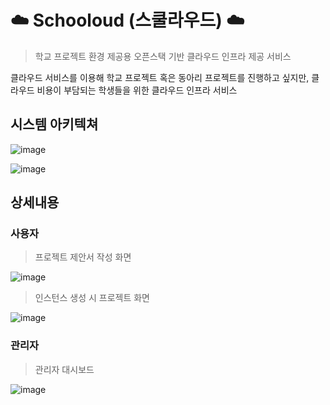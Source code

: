 # ☁️ Schooloud (스쿨라우드) ☁️
> 학교 프로젝트 환경 제공용 오픈스택 기반 클라우드 인프라 제공 서비스

클라우드 서비스를 이용해 학교 프로젝트 혹은 동아리 프로젝트를 진행하고 싶지만, 클라우드 비용이 부담되는 학생들을 위한 클라우드 인프라 서비스

## 시스템 아키텍쳐
![image](https://github.com/schooloud/schooloud_back-end/assets/86493874/4d570787-d4f4-4d5a-969d-52793e475e4d)

![image](https://github.com/schooloud/schooloud_back-end/assets/86493874/4e9d9d07-2c07-41e4-8ee9-455c47988e42)


## 상세내용
### 사용자
> 프로젝트 제안서 작성 화면

![image](https://github.com/schooloud/schooloud_back-end/assets/86493874/f1d8b530-be48-45aa-a583-4fd37964ee3d)


> 인스턴스 생성 시 프로젝트 화면

![image](https://github.com/schooloud/schooloud_back-end/assets/86493874/ea495a80-7db8-4d86-9c71-0f49f8058332)

### 관리자
> 관리자 대시보드

![image](https://github.com/schooloud/schooloud_back-end/assets/86493874/b192706e-62b8-4d81-86b2-9e35fb1f57e9)

